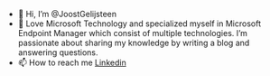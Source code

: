 - 👋 Hi, I’m @JoostGelijsteen
- 👀 Love Microsoft Technology and specialized myself in Microsoft Endpoint Manager which consist of multiple technologies. I’m passionate about sharing my knowledge by writing a blog and answering questions.
- 📫 How to reach me [Linkedin](https://www.linkedin.com/in/jgelijsteen/)

<!---
JoostGelijsteen/JoostGelijsteen is a ✨ special ✨ repository because its `README.md` (this file) appears on your GitHub profile.
You can click the Preview link to take a look at your changes.
--->
